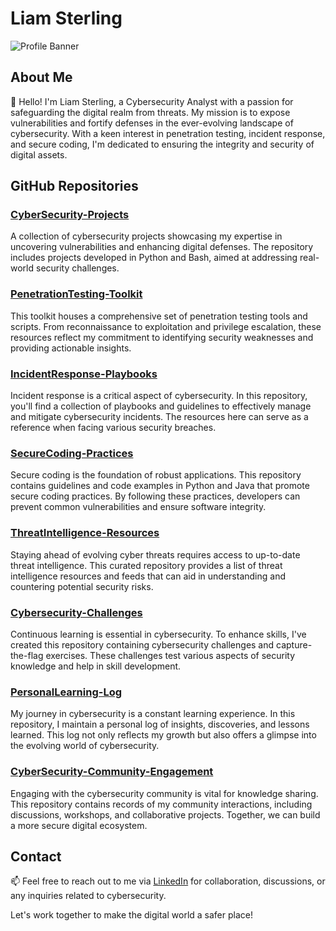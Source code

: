 # Liam Sterling

![Profile Banner](profile_banner.png)

## About Me

👋 Hello! I'm Liam Sterling, a Cybersecurity Analyst with a passion for safeguarding the digital realm from threats. My mission is to expose vulnerabilities and fortify defenses in the ever-evolving landscape of cybersecurity. With a keen interest in penetration testing, incident response, and secure coding, I'm dedicated to ensuring the integrity and security of digital assets.

## GitHub Repositories

### [CyberSecurity-Projects](https://github.com/liamsterling/CyberSecurity-Projects)

A collection of cybersecurity projects showcasing my expertise in uncovering vulnerabilities and enhancing digital defenses. The repository includes projects developed in Python and Bash, aimed at addressing real-world security challenges.

### [PenetrationTesting-Toolkit](https://github.com/liamsterling/PenetrationTesting-Toolkit)

This toolkit houses a comprehensive set of penetration testing tools and scripts. From reconnaissance to exploitation and privilege escalation, these resources reflect my commitment to identifying security weaknesses and providing actionable insights.

### [IncidentResponse-Playbooks](https://github.com/liamsterling/IncidentResponse-Playbooks)

Incident response is a critical aspect of cybersecurity. In this repository, you'll find a collection of playbooks and guidelines to effectively manage and mitigate cybersecurity incidents. The resources here can serve as a reference when facing various security breaches.

### [SecureCoding-Practices](https://github.com/liamsterling/SecureCoding-Practices)

Secure coding is the foundation of robust applications. This repository contains guidelines and code examples in Python and Java that promote secure coding practices. By following these practices, developers can prevent common vulnerabilities and ensure software integrity.

### [ThreatIntelligence-Resources](https://github.com/liamsterling/ThreatIntelligence-Resources)

Staying ahead of evolving cyber threats requires access to up-to-date threat intelligence. This curated repository provides a list of threat intelligence resources and feeds that can aid in understanding and countering potential security risks.

### [Cybersecurity-Challenges](https://github.com/liamsterling/Cybersecurity-Challenges)

Continuous learning is essential in cybersecurity. To enhance skills, I've created this repository containing cybersecurity challenges and capture-the-flag exercises. These challenges test various aspects of security knowledge and help in skill development.

### [PersonalLearning-Log](https://github.com/liamsterling/PersonalLearning-Log)

My journey in cybersecurity is a constant learning experience. In this repository, I maintain a personal log of insights, discoveries, and lessons learned. This log not only reflects my growth but also offers a glimpse into the evolving world of cybersecurity.

### [CyberSecurity-Community-Engagement](https://github.com/liamsterling/CyberSecurity-Community-Engagement)

Engaging with the cybersecurity community is vital for knowledge sharing. This repository contains records of my community interactions, including discussions, workshops, and collaborative projects. Together, we can build a more secure digital ecosystem.

## Contact

📫 Feel free to reach out to me via [LinkedIn](https://www.linkedin.com/in/liamsterling) for collaboration, discussions, or any inquiries related to cybersecurity.

Let's work together to make the digital world a safer place!

